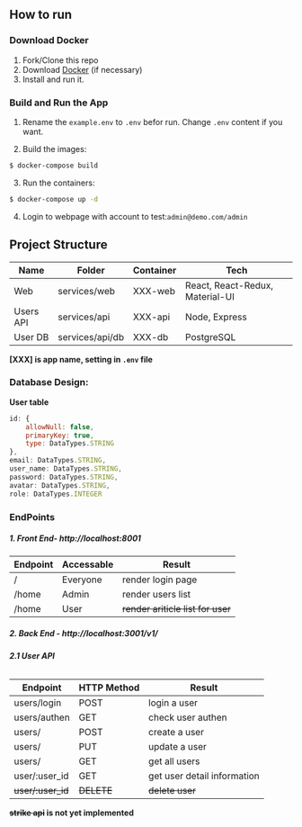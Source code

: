 ## How to run

### Download Docker

1. Fork/Clone this repo
2. Download [Docker](https://docker.com) (if necessary)
3. Install and run it.

### Build and Run the App

1. Rename the `example.env` to `.env` befor run. Change `.env` content if you want.

2. Build the images:

```sh
$ docker-compose build
```

3. Run the containers:

```sh
$ docker-compose up -d
```

4. Login to webpage with account to test:`admin@demo.com/admin`

## Project Structure

| Name      | Folder          | Container | Tech                                       |
| --------- | --------------- | --------- | ------------------------------------------ |
| Web       | services/web    | XXX-web   | React, React-Redux, Material-UI            |
| Users API | services/api    | XXX-api   | Node, Express                              |
| User DB   | services/api/db | XXX-db    | PostgreSQL                                 |
**[XXX] is app name, setting in `.env` file**

### **Database Design:**

**User table**

```javascript
id: {
	allowNull: false,
  	primaryKey: true,
    type: DataTypes.STRING
},
email: DataTypes.STRING,
user_name: DataTypes.STRING,
password: DataTypes.STRING,
avatar: DataTypes.STRING,
role: DataTypes.INTEGER
```

### EndPoints

##### 1. Front End- http://localhost:8001

| Endpoint | Accessable | Result                            |
| -------- | ---------- | --------------------------------- |
| /        | Everyone   | render login page                 |
| /home    | Admin      | render users list                 |
| /home    | User       | ~~render ariticle list for user~~ |

##### 2. Back End - http://localhost:3001/v1/

###### **2.1 User API**

| Endpoint          | HTTP Method | Result                      |
| ----------------- | ----------- | --------------------------- |
| users/login       | POST        | login a user                |
| users/authen      | GET         | check user authen           |
| users/            | POST        | create a user               |
| users/            | PUT         | update a user               |
| users/            | GET         | get all users               |
| user/:user_id     | GET         | get user detail information |
| ~~user/:user_id~~ | ~~DELETE~~  | ~~delete user~~             |

**~~strike api~~ is not yet implemented**
